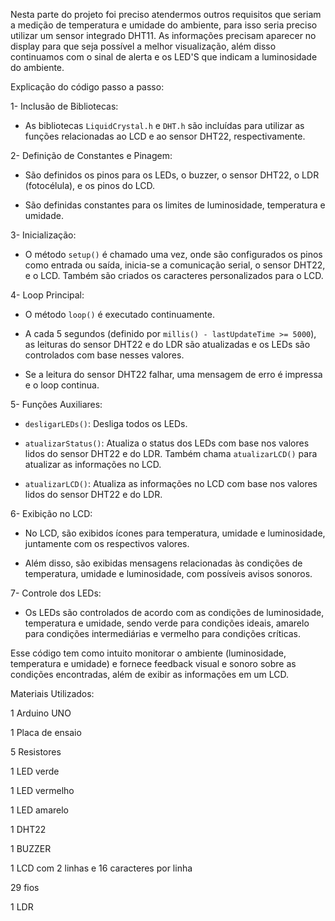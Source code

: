 Nesta parte do projeto foi preciso atendermos outros requisitos que seriam a medição de temperatura e umidade do ambiente, para isso seria preciso utilizar um sensor integrado DHT11. As informações precisam aparecer no display para que seja possível a melhor visualização, além disso continuamos com o sinal de alerta e os LED'S que indicam a luminosidade do ambiente.

Explicação do código passo a passo: 

1- Inclusão de Bibliotecas: 

   - As bibliotecas `LiquidCrystal.h` e `DHT.h` são incluídas para utilizar as funções relacionadas ao LCD e ao sensor DHT22, respectivamente. 

  

2- Definição de Constantes e Pinagem: 

   - São definidos os pinos para os LEDs, o buzzer, o sensor DHT22, o LDR (fotocélula), e os pinos do LCD. 

   - São definidas constantes para os limites de luminosidade, temperatura e umidade. 

  

3- Inicialização: 

   - O método `setup()` é chamado uma vez, onde são configurados os pinos como entrada ou saída, inicia-se a comunicação serial, o sensor DHT22, e o LCD. Também são criados os caracteres personalizados para o LCD. 

  

4- Loop Principal: 

   - O método `loop()` é executado continuamente. 

   - A cada 5 segundos (definido por `millis() - lastUpdateTime >= 5000`), as leituras do sensor DHT22 e do LDR são atualizadas e os LEDs são controlados com base nesses valores. 

   - Se a leitura do sensor DHT22 falhar, uma mensagem de erro é impressa e o loop continua. 

  

5- Funções Auxiliares: 

   - `desligarLEDs()`: Desliga todos os LEDs. 

   - `atualizarStatus()`: Atualiza o status dos LEDs com base nos valores lidos do sensor DHT22 e do LDR. Também chama `atualizarLCD()` para atualizar as informações no LCD. 

   - `atualizarLCD()`: Atualiza as informações no LCD com base nos valores lidos do sensor DHT22 e do LDR. 

  

6- Exibição no LCD: 

   - No LCD, são exibidos ícones para temperatura, umidade e luminosidade, juntamente com os respectivos valores. 

   - Além disso, são exibidas mensagens relacionadas às condições de temperatura, umidade e luminosidade, com possíveis avisos sonoros. 

  

7- Controle dos LEDs: 

   - Os LEDs são controlados de acordo com as condições de luminosidade, temperatura e umidade, sendo verde para condições ideais, amarelo para condições intermediárias e vermelho para condições críticas. 

  

Esse código tem como intuito monitorar o ambiente (luminosidade, temperatura e umidade) e fornece feedback visual e sonoro sobre as condições encontradas, além de exibir as informações em um LCD. 




Materiais Utilizados: 

1 Arduino UNO 

1 Placa de ensaio 

5 Resistores 

1 LED verde 

1 LED vermelho 

1 LED amarelo 

1 DHT22 

1 BUZZER 

1 LCD com 2 linhas e 16 caracteres por linha 

29 fios  

1 LDR 

